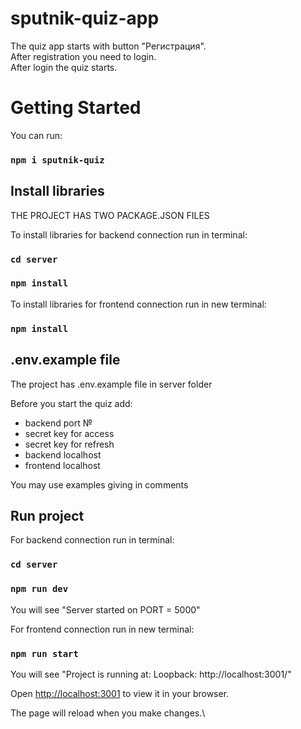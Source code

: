 # sputnik-quiz-app
The quiz app starts with button "Регистрация".\
After registration you need to login.\
After login the quiz starts.

# Getting Started

You can run: 
### `npm i sputnik-quiz`


## Install libraries

THE PROJECT HAS TWO PACKAGE.JSON FILES

To install libraries for backend connection run in terminal:
### `cd server`
### `npm install`

To install libraries for frontend connection run in new terminal:
### `npm install`


## .env.example file
The project has .env.example file in server folder

Before you start the quiz add:
- backend port №
- secret key for access
- secret key for refresh
- backend localhost
- frontend localhost

You may use examples giving in comments


## Run project

For backend connection run in terminal:
### `cd server`
### `npm run dev`
You will see "Server started on PORT = 5000"

For frontend connection run in new terminal:
### `npm run start`
You will see "Project is running at:
Loopback: http://localhost:3001/"

Open [http://localhost:3001](http://localhost:3001) to view it in your browser.

The page will reload when you make changes.\
